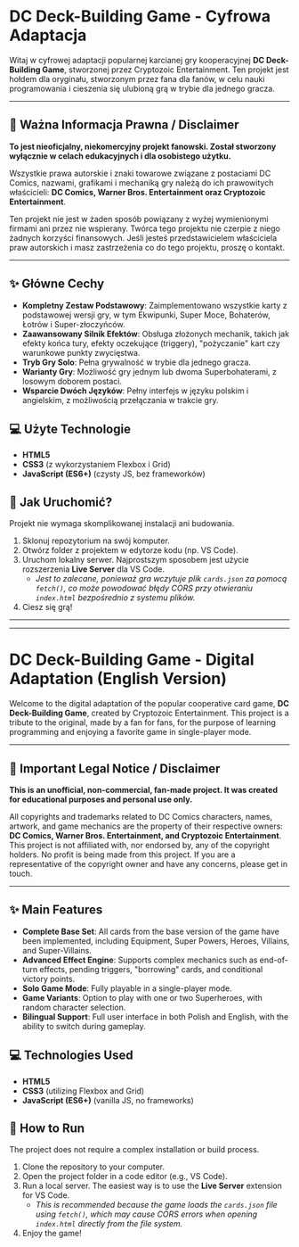 # DC Deck-Building Game - Cyfrowa Adaptacja

Witaj w cyfrowej adaptacji popularnej karcianej gry kooperacyjnej **DC Deck-Building Game**, stworzonej przez Cryptozoic Entertainment. Ten projekt jest hołdem dla oryginału, stworzonym przez fana dla fanów, w celu nauki programowania i cieszenia się ulubioną grą w trybie dla jednego gracza.



---

## 📜 Ważna Informacja Prawna / Disclaimer

**To jest nieoficjalny, niekomercyjny projekt fanowski. Został stworzony wyłącznie w celach edukacyjnych i dla osobistego użytku.**

Wszystkie prawa autorskie i znaki towarowe związane z postaciami DC Comics, nazwami, grafikami i mechaniką gry należą do ich prawowitych właścicieli: **DC Comics, Warner Bros. Entertainment oraz Cryptozoic Entertainment**.

Ten projekt nie jest w żaden sposób powiązany z wyżej wymienionymi firmami ani przez nie wspierany. Twórca tego projektu nie czerpie z niego żadnych korzyści finansowych. Jeśli jesteś przedstawicielem właściciela praw autorskich i masz zastrzeżenia co do tego projektu, proszę o kontakt.

---

## ✨ Główne Cechy

* **Kompletny Zestaw Podstawowy**: Zaimplementowano wszystkie karty z podstawowej wersji gry, w tym Ekwipunki, Super Moce, Bohaterów, Łotrów i Super-złoczyńców.
* **Zaawansowany Silnik Efektów**: Obsługa złożonych mechanik, takich jak efekty końca tury, efekty oczekujące (triggery), "pożyczanie" kart czy warunkowe punkty zwycięstwa.
* **Tryb Gry Solo**: Pełna grywalność w trybie dla jednego gracza.
* **Warianty Gry**: Możliwość gry jednym lub dwoma Superbohaterami, z losowym doborem postaci.
* **Wsparcie Dwóch Języków**: Pełny interfejs w języku polskim i angielskim, z możliwością przełączania w trakcie gry.

## 💻 Użyte Technologie

* **HTML5**
* **CSS3** (z wykorzystaniem Flexbox i Grid)
* **JavaScript (ES6+)** (czysty JS, bez frameworków)

## 🚀 Jak Uruchomić?

Projekt nie wymaga skomplikowanej instalacji ani budowania.

1.  Sklonuj repozytorium na swój komputer.
2.  Otwórz folder z projektem w edytorze kodu (np. VS Code).
3.  Uruchom lokalny serwer. Najprostszym sposobem jest użycie rozszerzenia **Live Server** dla VS Code.
    * *Jest to zalecane, ponieważ gra wczytuje plik `cards.json` za pomocą `fetch()`, co może powodować błędy CORS przy otwieraniu `index.html` bezpośrednio z systemu plików.*
4.  Ciesz się grą!

---
---

# DC Deck-Building Game - Digital Adaptation (English Version)

Welcome to the digital adaptation of the popular cooperative card game, **DC Deck-Building Game**, created by Cryptozoic Entertainment. This project is a tribute to the original, made by a fan for fans, for the purpose of learning programming and enjoying a favorite game in single-player mode.



---

## 📜 Important Legal Notice / Disclaimer

**This is an unofficial, non-commercial, fan-made project. It was created for educational purposes and personal use only.**

All copyrights and trademarks related to DC Comics characters, names, artwork, and game mechanics are the property of their respective owners: **DC Comics, Warner Bros. Entertainment, and Cryptozoic Entertainment**. This project is not affiliated with, nor endorsed by, any of the copyright holders. No profit is being made from this project. If you are a representative of the copyright owner and have any concerns, please get in touch.

---

## ✨ Main Features

* **Complete Base Set**: All cards from the base version of the game have been implemented, including Equipment, Super Powers, Heroes, Villains, and Super-Villains.
* **Advanced Effect Engine**: Supports complex mechanics such as end-of-turn effects, pending triggers, "borrowing" cards, and conditional victory points.
* **Solo Game Mode**: Fully playable in a single-player mode.
* **Game Variants**: Option to play with one or two Superheroes, with random character selection.
* **Bilingual Support**: Full user interface in both Polish and English, with the ability to switch during gameplay.

## 💻 Technologies Used

* **HTML5**
* **CSS3** (utilizing Flexbox and Grid)
* **JavaScript (ES6+)** (vanilla JS, no frameworks)

## 🚀 How to Run

The project does not require a complex installation or build process.

1.  Clone the repository to your computer.
2.  Open the project folder in a code editor (e.g., VS Code).
3.  Run a local server. The easiest way is to use the **Live Server** extension for VS Code.
    * *This is recommended because the game loads the `cards.json` file using `fetch()`, which may cause CORS errors when opening `index.html` directly from the file system.*
4.  Enjoy the game!
